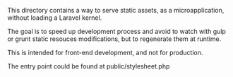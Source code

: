 This directory contains a way to serve static assets,
as a microapplication, without loading a Laravel kernel.

The goal is to speed up development process and avoid to watch with gulp or
grunt static resouces modifications, but to regenerate them at runtime.

This is intended for front-end development, and not for production.

The entry point could be found at public/stylesheet.php
